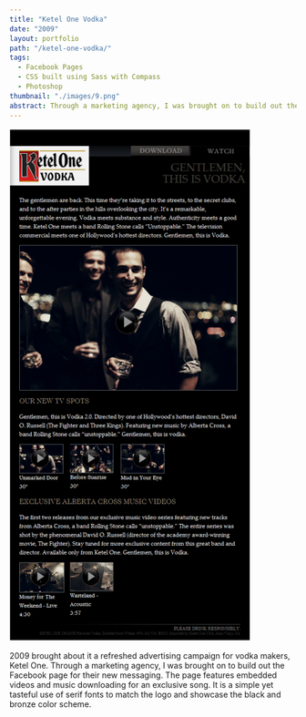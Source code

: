 ```yaml
---
title: "Ketel One Vodka"
date: "2009"
layout: portfolio
path: "/ketel-one-vodka/"
tags:
  - Facebook Pages
  - CSS built using Sass with Compass
  - Photoshop
thumbnail: "./images/9.png"
abstract: Through a marketing agency, I was brought on to build out the Facebook page for their new messaging.
---
```

![](./images/9.png)

2009 brought about it a refreshed advertising campaign for vodka makers, Ketel One. Through a marketing agency, I was brought on to build out the Facebook page for their new messaging. The page features embedded videos and music downloading for an exclusive song. It is a simple yet tasteful use of serif fonts to match the logo and showcase the black and bronze color scheme.